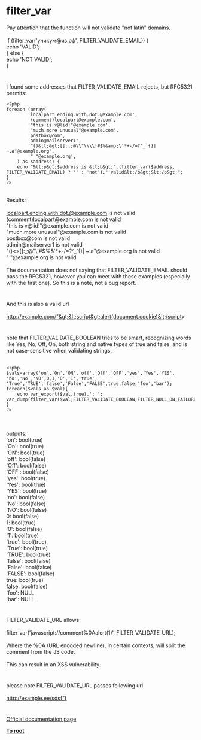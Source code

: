# filter_var



Pay attention that the function will not validate "not latin" domains.<br><br>if (filter_var(&apos;&#x443;&#x43D;&#x438;&#x43A;&#x443;&#x43C;@&#x438;&#x437;.&#x440;&#x444;&apos;, FILTER_VALIDATE_EMAIL)) { <br>    echo &apos;VALID&apos;; <br>} else {<br>    echo &apos;NOT VALID&apos;;<br>}  

#

I found some addresses that FILTER_VALIDATE_EMAIL rejects, but RFC5321 permits:<br>

```
<?php
foreach (array(
        'localpart.ending.with.dot.@example.com',
        '(comment)localpart@example.com',
        '"this is v@lid!"@example.com', 
        '"much.more unusual"@example.com',
        'postbox@com',
        'admin@mailserver1',
        '"()&lt;&gt;[]:,;@\\"\\\\!#$%&amp;\'*+-/=?^_`{}| ~.a"@example.org',
        '" "@example.org',
    ) as $address) {
    echo "&lt;p&gt;$address is &lt;b&gt;".(filter_var($address, FILTER_VALIDATE_EMAIL) ? '' : 'not')." valid&lt;/b&gt;&lt;/p&gt;";
}
?>
```
<br>Results:<br><br>localpart.ending.with.dot.@example.com is not valid<br>(comment)localpart@example.com is not valid<br>"this is v@lid!"@example.com is not valid<br>"much.more unusual"@example.com is not valid<br>postbox@com is not valid<br>admin@mailserver1 is not valid<br>"()&lt;&gt;[]:,;@\"\\!#$%&amp;&apos;*+-/=?^_`{}| ~.a"@example.org is not valid<br>" "@example.org is not valid<br><br>The documentation does not saying that FILTER_VALIDATE_EMAIL should pass the RFC5321, however you can meet with these examples (especially with the first one). So this is a note, not a bug report.  

#

And this is also a valid url <br><br>http://example.com/"&gt;&lt;script&gt;alert(document.cookie)&lt;/script&gt;  

#

note that FILTER_VALIDATE_BOOLEAN tries to be smart, recognizing words like Yes, No, Off, On, both string and native types of true and false, and is not case-sensitive when validating strings.<br><br>

```
<?php
$vals=array('on','On','ON','off','Off','OFF','yes','Yes','YES',
'no','No','NO',0,1,'0','1','true',
'True','TRUE','false','False','FALSE',true,false,'foo','bar');
foreach($vals as $val){
    echo var_export($val,true).': ';   var_dump(filter_var($val,FILTER_VALIDATE_BOOLEAN,FILTER_NULL_ON_FAILURE));
}
?>
```
<br><br>outputs:<br>&apos;on&apos;: bool(true)<br>&apos;On&apos;: bool(true)<br>&apos;ON&apos;: bool(true)<br>&apos;off&apos;: bool(false)<br>&apos;Off&apos;: bool(false)<br>&apos;OFF&apos;: bool(false)<br>&apos;yes&apos;: bool(true)<br>&apos;Yes&apos;: bool(true)<br>&apos;YES&apos;: bool(true)<br>&apos;no&apos;: bool(false)<br>&apos;No&apos;: bool(false)<br>&apos;NO&apos;: bool(false)<br>0: bool(false)<br>1: bool(true)<br>&apos;0&apos;: bool(false)<br>&apos;1&apos;: bool(true)<br>&apos;true&apos;: bool(true)<br>&apos;True&apos;: bool(true)<br>&apos;TRUE&apos;: bool(true)<br>&apos;false&apos;: bool(false)<br>&apos;False&apos;: bool(false)<br>&apos;FALSE&apos;: bool(false)<br>true: bool(true)<br>false: bool(false)<br>&apos;foo&apos;: NULL<br>&apos;bar&apos;: NULL  

#

FILTER_VALIDATE_URL allows:<br><br>filter_var(&apos;javascript://comment%0Aalert(1)&apos;, FILTER_VALIDATE_URL);<br><br>Where the %0A (URL encoded newline), in certain contexts, will split the comment from the JS code.<br><br>This can result in an XSS vulnerability.  

#

please note FILTER_VALIDATE_URL passes following url<br><br>http://example.ee/sdsf"f  

#

[Official documentation page](https://www.php.net/manual/en/function.filter-var.php)

**[To root](/README.md)**